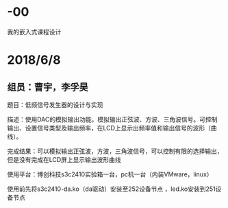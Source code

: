 # -00
我的嵌入式课程设计

# 2018/6/8
## 组员：曹宇，李孚昊
题目：低频信号发生器的设计与实现

描述：使用DAC的模拟输出功能，模拟输出正弦波、方波、三角波信号。可控制输出、设置信号类型及输出频率，在LCD上显示出频率值和输出信号的波形（曲线）。

完成结果：可以模拟输出正弦波，方波，三角波信号，可以控制有限的选择输出，但是没有完成在LCD屏上显示输出波形曲线

使用平台：博创科技s3c2410实验箱一台，pc机一台（内装VMware，linux）

使用前先将s3c2410-da.ko（da驱动）安装至252设备节点 ，led.ko安装到251设备节点

